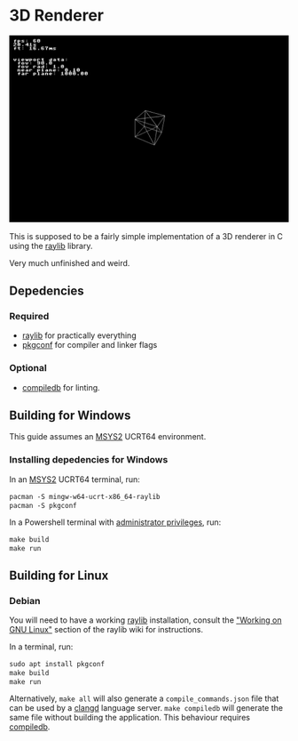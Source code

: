 # 3D Renderer

![cube!](./sample.png)

This is supposed to be a fairly simple implementation of a 3D renderer in C using the [raylib](https://github.com/raysan5/raylib) library.

Very much unfinished and weird.

## Depedencies

### Required

- [raylib](https://github.com/raysan5/raylib) for practically everything
- [pkgconf](https://github.com/pkgconf/pkgconf) for compiler and linker flags

### Optional

- [compiledb](https://github.com/nickdiego/compiledb) for linting.

## Building for Windows

This guide assumes an [MSYS2](https://www.msys2.org/) UCRT64 environment.

### Installing depedencies for Windows

In an [MSYS2](https://www.msys2.org/) UCRT64 terminal, run:

    pacman -S mingw-w64-ucrt-x86_64-raylib
    pacman -S pkgconf

In a Powershell terminal with [administrator privileges](https://github.com/gerardog/gsudo), run:

    make build 
    make run

## Building for Linux

### Debian

You will need to have a working [raylib](https://github.com/raysan5/raylib) installation, consult the ["Working on GNU Linux"](https://github.com/raysan5/raylib/wiki/Working-on-GNU-Linux) section of the raylib wiki for instructions.

In a terminal, run:

    sudo apt install pkgconf
    make build
    make run

Alternatively, ```make all``` will also generate a ```compile_commands.json``` file that can be used by a [clangd](https://clangd.llvm.org/) language server. ```make compiledb``` will generate the same file without building the application. This behaviour requires [compiledb](https://github.com/nickdiego/compiledb).
